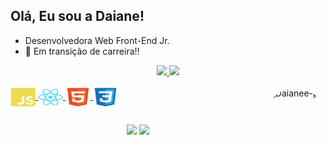 ## Olá, Eu sou a Daiane!

- Desenvolvedora Web Front-End Jr.
- 🐛 Em transição de carreira!!

<div align="center">
  <a href="https://github.com/daianeex">
  <img height="180em" src="https://github-readme-stats.vercel.app/api?username=daianeex&show_icons=true&theme=radical&include_all_commits=true&count_private=true"/>
  <img height="180em" src="https://github-readme-stats.vercel.app/api/top-langs/?username=daianeex&layout=compact&langs_count=7&theme=radical"/>
</div>
<div style="display: inline_block"><br>
  <img align="center" alt="Daianee-Js" height="30" width="40" src="https://raw.githubusercontent.com/devicons/devicon/master/icons/javascript/javascript-plain.svg">
  <img align="center" alt="Daianee-React" height="30" width="40" src="https://raw.githubusercontent.com/devicons/devicon/master/icons/react/react-original.svg">
  <img align="center" alt="Daianee-HTML" height="30" width="40" src="https://raw.githubusercontent.com/devicons/devicon/master/icons/html5/html5-original.svg">
  <img align="center" alt="Daianee-CSS" height="30" width="40" src="https://raw.githubusercontent.com/devicons/devicon/master/icons/css3/css3-original.svg">
  <img align="right" alt="Daianee-pic" height="150" style="border-radius:50px;" src="https://avatars.githubusercontent.com/u/95250588?v=4">
</div>
  
  ##
 
<div align="center"> 
  <a href="https://instagram.com/daianeeg13" target="_blank"><img src="https://img.shields.io/badge/-Instagram-%23E4405F?style=for-the-badge&logo=instagram&logoColor=white" target="_blank"></a>
  <a href="https://www.linkedin.com/in/daianegoncalves" target="_blank"><img src="https://img.shields.io/badge/-LinkedIn-%230077B5?style=for-the-badge&logo=linkedin&logoColor=white" target="_blank"></a> 
</div>
